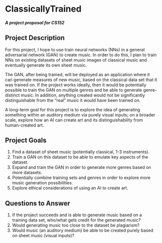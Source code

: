 # ClassicallyTrained
##### A project proposal for CS152

## Project Description

For this project, I hope to use train neural networks (NNs) in a general adversarial network (GAN) to create music. In order to do this, I plan to train NNs on existing datasets of sheet music images of classical music and eventually generate its own sheet music. 

The GAN, after being trained, will be deployed as an application where it can generate measures of new music, based on the classical data set that it was trained on. If the project works ideally, then it would be potentially possible to train the GAN on multiple genres and be able to generate genre-distinct music. In addition, anything created would not be significantly distinguishable from the “real” music it would have been trained on. 

A long-term goal for this project is to explore the idea of generating something within an auditory medium via purely visual inputs; on a broader scale, explore how an AI can create art and its distinguishability from human-created art. 


## Project Goals

1. Find a dataset of sheet music (potentially classical, 1-3 instruments).
2. Train a GAN on this dataset to be able to emulate key aspects of the dataset.
3. Expand and train the GAN in order to generate more genres based on more datasets.
4. Potentially combine training sets and genres in order to explore more music generation possibilities.
5. Explore ethical considerations of using an AI to create art.

## Questions to Answer

1. If the project succeeds and is able to generate music based on a training data set, who/what gets credit for the generated music?
2. Would generating music too close to the dataset be plagiarism?
3. Would music (an auditory medium) be able to be created purely based on sheet music (visual inputs)?
